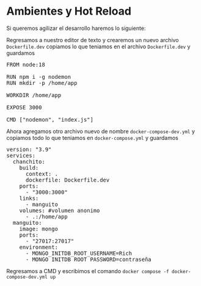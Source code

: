 # Ambientes y Hot Reload

Si queremos agilizar el desarrollo haremos lo siguiente:

Regresamos a nuestro editor de texto y crearemos un nuevo archivo `Dockerfile.dev` copiamos lo que teniamos en el archivo `Dockerfile.dev` y guardamos

<pre>
FROM node:18

RUN npm i -g nodemon
RUN mkdir -p /home/app

WORKDIR /home/app

EXPOSE 3000

CMD ["nodemon", "index.js"]
</pre>

Ahora agregamos otro archivo nuevo de nombre `docker-compose-dev.yml` y copiamos todo lo que teniamos en `docker-compose.yml` y guardamos

<pre>
version: "3.9"
services:
  chanchito:
    build:
      context: .
      dockerfile: Dockerfile.dev
    ports: 
      - "3000:3000"
    links:
      - manguito
    volumes: #volumen anonimo
      - .:/home/app
  manguito:
    image: mongo
    ports: 
      - "27017:27017"
    environment:
      - MONGO_INITDB_ROOT_USERNAME=Rich
      - MONGO_INITDB_ROOT_PASSWORD=contraseña
</pre>

Regresamos a CMD y escribimos el comando `docker compose -f docker-compose-dev.yml up`
